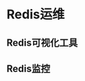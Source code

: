 
# Redis运维  

## Redis可视化工具  
<!-- 
这10款牛X的Redis可视化工具横向评测，犯了选择困难症！ 
https://mp.weixin.qq.com/s/VoQgSi0oxsXciZgOAGDPbg
帅气逼人的Redis可视化工具 
https://mp.weixin.qq.com/s/QayyJmQyogyr5wCdd48Jxg

-->

## Redis监控  

<!-- 
Redis实用监控工具一览 
https://mp.weixin.qq.com/s?__biz=MzI4Njc5NjM1NQ==&mid=2247489251&idx=1&sn=366cb6e0e1434f4701e789e5d562d7fb&chksm=ebd629cfdca1a0d96728cd911eddba0e047ad63be752cf42a1691de9b90806257b2b94d64afd&mpshare=1&scene=1&srcid=&sharer_sharetime=1565486970097&sharer_shareid=b256218ead787d58e0b58614a973d00d&key=a98b434d6faae616df2f53479ccdc27b04958f1d8e8269dff4a8888f87bab3c1ac0b649627f70c57e0d94e388926d3033f7e21a6a5ac7c97de0f8a52e9eae6005fc378a760c91b5ec34addffeb01f908&ascene=1&uin=MTE1MTYxNzY2MQ%3D%3D&devicetype=Windows+10&version=62060844&lang=zh_CN&pass_ticket=tqX0KeqJ7ignoZrbh8Avwa%2B7dWB6gav87csdBtWCJ2F66S58CI7FD3SHom4b6Cml

D炸天的Redis，该如何监控？ 
https://mp.weixin.qq.com/s?__biz=MzA4NjgxMjQ5Mg==&mid=2665762511&idx=1&sn=39db30c7ccf3cef41f8e00e74fd19c9d&chksm=84d21cecb3a595fa26094347b739e24efa5183052581644ec6b2706c91ddcecb8edd5aeecc87&mpshare=1&scene=1&srcid=&sharer_sharetime=1566951978765&sharer_shareid=b256218ead787d58e0b58614a973d00d&key=ecc4386bb884a7b134c14a32febcaf5226fd49df14a6310ea9cca17de7d0800f551d09689203e689e71233b837eb1a61eb85026aeb98c072342a1e00a21ff3156d3dee639ea29e9e4b1279e077c9b2bd&ascene=1&uin=MTE1MTYxNzY2MQ%3D%3D&devicetype=Windows+10&version=62060844&lang=zh_CN&pass_ticket=qSs2KxkOtzKweTU%2BBOTgncpaJ%2FUnR%2BoRQsAmIyt0JAqEF2qtG9jj7R%2FlZhByNw8D

Redis几个重要的健康指标 
https://mp.weixin.qq.com/s?__biz=MzU5ODUwNzY1Nw==&mid=2247484177&idx=1&sn=f86f096e2881e24cdbe0bfe20870a6e0&chksm=fe426af7c935e3e14851f1ed68068ba8719a689c11fa9a7a230ebcce90a8d826f319a7769f4e&mpshare=1&scene=1&srcid=&sharer_sharetime=1566609558232&sharer_shareid=b256218ead787d58e0b58614a973d00d&key=58e504541863490e2ca0e88c60d64de71e12be60abb0c00f5e6e2af5f28f4a2076b8dee6cab1f3933f1f5e856547c456ccce1bd70d9c1204f38acd64cb92f874c6c9d676e9c08c573c307c87c378b6f1&ascene=1&uin=MTE1MTYxNzY2MQ%3D%3D&devicetype=Windows+10&version=62060844&lang=zh_CN&pass_ticket=Px7sTPQuEit4xCXhE9ebox3l5%2BRMvk8%2FvRqHW2Lp7zkFhZf78OqdKam4pgcwbRY%2F
使用 Prometheus 监控 Redis
https://mp.weixin.qq.com/s/l9CyrDwMiArH5J6F53bK8A
Redis性能指标监控 
https://mp.weixin.qq.com/s/kdEo6PzF1O1CEiHNU6r5dw
企业级别Redis监控，细化到每个项目实例 
https://mp.weixin.qq.com/s/KuupYUFbOUmaM_WbvP0I0A

-->
